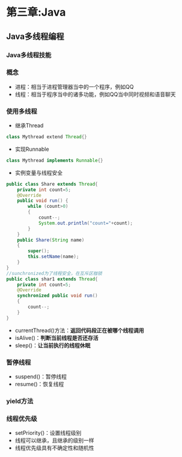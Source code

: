 # 第三章:Java

## Java多线程编程

### Java多线程技能

### 概念

* 进程：相当于进程管理器当中的一个程序，例如QQ
* 线程：相当于程序当中的诸多功能，例如QQ当中同时视频和语音聊天

### 使用多线程

* 继承Thread

```java
class Mythread extend Thread{}
```

* 实现Runnable

```java
class Mythread implements Runnable{}
```

* 实例变量与线程安全

```java
public class Share extends Thread{
    private int count=5;
    @Override
    public void run() {
        while (count>0)
        {
            count--;
            System.out.println("count="+count);
        }
    }
    public Share(String name)
    {
        super();
        this.setName(name);
    }
}
//sunchronized为了线程安全，在互斥区枷锁
public class shar1 extends Thread{
    private int count=5;
    @Override
    synchronized public void run()
    {
        count--;
    }
}
```

* currentThread()方法：__返回代码段正在被哪个线程调用__
* isAlive()：__判断当前线程是否还存活__
* sleep()：__让当前执行的线程休眠__

### 暂停线程

* suspend()：暂停线程
* resume()：恢复线程

### yield方法

### 线程优先级

* setPriority()：设置线程级别
* 线程可以继承，且继承的级别一样
* 线程优先级具有不确定性和随机性

